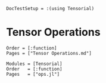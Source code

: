 ```@meta
DocTestSetup = :(using Tensorial)
```

# Tensor Operations

```@index
Order = [:function]
Pages = ["Tensor Operations.md"]
```

```@autodocs
Modules = [Tensorial]
Order   = [:function]
Pages   = ["ops.jl"]
```
